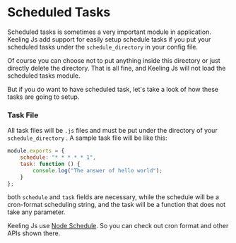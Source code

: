 # Scheduled Tasks

Scheduled tasks is sometimes a very important module in application. Keeling Js add support for easily setup schedule tasks if you put your scheduled tasks under the `schedule_directory` in your config file. 

Of course you can choose not to put anything inside this directory or just directly delete the directory. That is all fine, and Keeling Js will not load the scheduled tasks module.

But if you do want to have scheduled task, let's take a look of how these tasks are going to setup.

### Task File

All task files will be `.js` files and must be put under the directory of your `schedule_directory` . A sample task file will be like this:

```js
module.exports = {
    schedule: "* * * * * 1",
    task: function () {
        console.log("The answer of hello world");
    }
};
```

both `schedule` and `task` fields are necessary, while the schedule will be a cron-format scheduling string, and the task will be a function that does not take any parameter. 

Keeling Js use [Node Schedule](https://github.com/node-schedule/node-schedule). So you can check out cron format and other APIs shown there.



